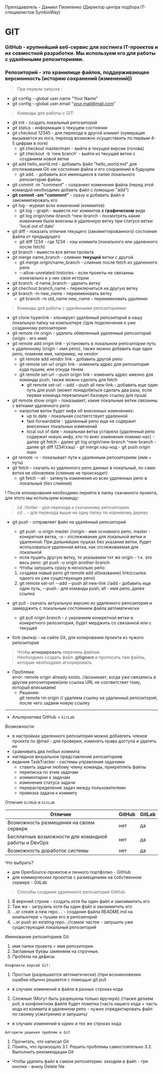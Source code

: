 Преподаватель - Даниил Пилипенко (Директор центра подбора IT-специалистов SymbioWay)

# GIT

### **GitHub** - крупнейший веб-сервис для хостинга IT-проектов и их совместной разработки. Мы используем его для работы с удалёнными репозиториями. 

### **Репозиторий** - это хранилище файлов, поддерживающее версионность (историю сохранений (изменений))

> При первом запуске : 
* git config --global user.name "Your Name"  
* git config --global user.email "your.mail@mail.com"

> Команды для работы с GIT:  
* git init - создать локальный репозиторий
* git status - информация о текущем состоянии
* git checkout 12345 - для перехода в другой коммит (нумерация вызывается из лога, переход возможно осуществеить по первым 4-5 цифрам в логе)  
  * git checkout master/main - выйти в текущей версии (голова)  
  * git checkout -b 'new branch' - выйти из текущей ветки с созданием новой ветки 
* git add hello_world.md - добавить файл "hello_world.md" для отслеживания Git-ом состояния файла и его сохранений в будущем  
  * git add. - добавить все имеющиеся в папке локального репозитория файлы 
* git commit -m "comment" - сохраняет изменения файла (перед этой командой необходимо добавть файл с помощью "add")  
* **git commit -am "comment"** - сразу и добавить файл и закоммитировать его  
* git log - журнал всех изменений (коммитов)  
  * git log --graph - вывести лог коммитов в **графическом** виде  
  * git log origin/new-branch ^new-branch - посмотреть какие изменения были внесены в удаленную ветку при статусе ветки 'local out of date'
* git diff - показать отличия текущего (закомиттированного) состояния файла от предыдущего  
  * git diff 1234 - где 1234 - хэш коммита (локального или удаленного после fetch)
* git branch - вывести все ветки проекта
* git merge name_branch - слияние **текущей** ветки с другой
  * git merge origin/name_branch - слияние после fetch из удаленного репо
  * --allow-unrelated-histories - если проекты не связанны изначально и у них свои истории
* git branch -d name_branch - удалить ветку
* git chechout branch_name - переключиться на другую ветку
* git branch -m new_name - переименовать ветку
  * git branch -m old_name new_name - переименовать удаленно
 

> Команды для работы с удалёнными репозиториями: 

* git clone hyperlink - клонирует удалённый репозиторий в нашу локальную папку на компьютере //для подключения к уже созданному репозиторию
* git remote rm origin - удалить обявленный удаленный репозиторий (origin - его имя)  
* git remote add origin link - установить в локальном репозитории путь к удаленному (origin - имя репо), также можно добавить еще один репо, поменяв имя, например, на vendor
  * git remote add vendor link - добавить другой репо
  * git remote set-url origin link - изменить адрес для репозитория куда пушим, или откуда тянем
  * git remote set-url --push origin link - изменить адрес именно для команды push, также можно сделать для fetch
    * git remote set-url --add --push all new-link - добавить еще один путь для push (может понадобиться сделать два раза, если первая команда перезапишет базовую ссылку для пуша)
* git remote show origin - показывает, какие локальные ветки связанны с ветками удаленного репо
  * напротив веток будет инфа об внесенных изменениях:
    * up to date - локальная соответствует удаленной
    * fast-forwardable - удаленный репо еще не содержит внесенных локальных изменений
    * local out of date - локальная ветка устарела (удаленный репо содержит новую инфу, кто-то внес изменения помимо нас) - далее git fetch - далее git log origin/new-branch ^new-branch - далее git diff 1234(хэш) - git merge хэш-код - git push origin main
* git remote -v - показывает пути к удаленным репозиториям (имя + путь)
* git fetch - скачать из удаленного репо данные в локальный, но сами ветки не обновляем (слияние не происходит)
  * git fetch --all - затянуть изменения из всех удаленных репо в локальный (без слияния)

! После клонирования необходимо перейти в папку скачанного проекта, для этого мы используем команду:  
>cd .\folder - для перехода к скачанному репозиторию  
>cd .. - для перехода выше на одну папку по корневому дереву 

* git push - отправляет файл на удалённый репозиторий  
  * git push -u origin master //origin - имя основного репо, master - конкретная ветка, -u - отслеживание для локальной ветки и удаленной. При дальнейших пушках без указания ветки, будет испльзоваться удаленная ветка, как отслеживаемая для локальной
  * если пушить другую ветку, то указываем тот же origin - т.к. это весь репо:
  git push -u origin another-branch
  * Чтобы запушить сразу в несколько репо: 
  1. создаем новый репо git remote add all(название) link(ссылка одного из уже существующих репо)
  2. git remote set-url --add --push all new-link //add - добавить еще один путь, --push - для команды push, all - имя репо, далее ссылка

* git pull - скачать актуальную версию из удалённого репозитория и замерджить с локальным состоянием файла автоматически
  * git pull origin branch - с указанием конкретной ветки и конкретного репозитория, будет мерджить со связанной или с текущей
* fork (вилка) - на сайте Git, для копирования проекта из чужого репозитория

> Чтобы **игнорировать** перечень файлов:  
Необходимо создать файл **.gitignore** и прописать там файлы, которые необходимо игнорировать  

* Проблема:  
error: remote origin already exists. //возникает, когда уже связались в другим репозиторием(или ссылка URL не соответствет тому, который вписываем)   
  * Решение:  
git remote rm origin // удаляем ссылку на удаленный репозиторий, после чего задаем новую ссылку

---

* Альтернатива GitHub = `GitLab`

Возможности:  
* в настройках удаленного репозитория можно добавлять членов проекта по @mail - для проверки, изменять права доступа и удалять их
* сравнивать два любых коммита
* наглядное визуальное представление репозиториев
* ведения TaskTracker - системы управления задачами 
  * ставить задачи любому члену команды, прикреплять файлы
  * переписка по этим задачам
  * комментарии к задачам
  * изменение статуса задачи
  * перераспределение задач между пользователями
  * привязка задачи к коммиту

Отличия `GitHub` и `GitLab`

| Отличие | GitHub | GitLab | 
|---------|---------|--------|
| Возможность размещения на своем сервере    | нет   | да  |
| Бесплатные возможности для командной работы и DevOps    | нет   | да  |
| Возможность доработок системы    | нет   | да  |

Что выбрать?
- для OpenSource-проектов и личного портфолио - GitHub
- для коммерческих проектов с размещением на собственном сервере - GitLab

> Способы создания удаленного репозитория GitHub:
1. В верхней строке - создать хотя бы один файл и закоммитить его
2. Там же - загрузить хотя бы один файл и закоммитить его
3. ...or create a new repo.... - создание файла README.md на компьютере + пушим его в репозиторий
4. ...or push an existing repo...//самое частое - запушить уже существующий локальный репозиторий

Именование репозиториев Git:  
1. имя папки проекта = имя репозитория. 
2. Заглавные буквы заменяем на строчные. 
3. Пробелы на дефисы

`Конфликты версий Git:`
1. Простые (разрешаются автоматически) //при возникновении ошибки обычно решается с помощью git pull
  * в случаях изменений в файле в разных строках кода
2. Сложные (Могут быть разрешены только вручную) //также делаем pull, в конфликтном файле будет пометка (часть нашего кода + часть кода из коммита в удаленном репо - нужно отредактировать файл по своему усмотрению и запушить)
  * в случаях изменений в одних и тех же строках кода

`Алгоритм решения проблем в Git`
1. Прочитать, что написал Git
2. Понять, что произошло
3.1. Решить проблемы самостоятельно
3.2. Выполнить рекомендации Git

* Чтобы удалить файл в самом репозитории:
заходим в файл - три кнопки - внизу Delete file